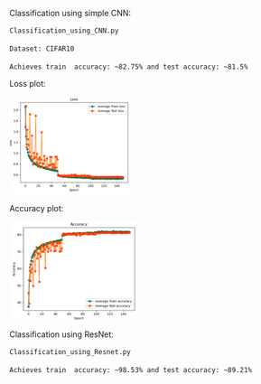 Classification using simple CNN:

    Classification_using_CNN.py

    Dataset: CIFAR10 

    Achieves train  accuracy: ~82.75% and test accuracy: ~81.5%
    

Loss plot:
    
![alt text](https://github.com/ferozalitm/Classification_CIFAR10/blob/main/Results/Loss.png)

    
Accuracy plot:
    
![alt text](https://github.com/ferozalitm/Classification_CIFAR10/blob/main/Results/Accuracy.png)

 






Classification using ResNet:

    Classification_using_Resnet.py

    Achieves train  accuracy: ~98.53% and test accuracy: ~89.21%



